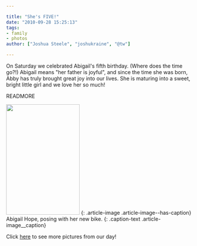 ```yaml
---

title: "She's FIVE!"
date: "2010-09-28 15:25:13"
tags:
- family
- photos
author: ["Joshua Steele", "joshukraine", "@tw"]

---
```



On Saturday we celebrated Abigail's fifth birthday. (Where does the time go?!) Abigail means "her father is joyful", and since the time she was born, Abby has truly brought great joy into our lives. She is maturing into a sweet, bright little girl and we love her so much!

READMORE

<a href="//d21yo20tm8bmc2.cloudfront.net/2010/09/DSC_2747.jpg"><img class="aligncenter size-medium wp-image-1081" title="Abigail Hope, posing with her new bike." src="//d21yo20tm8bmc2.cloudfront.net/2010/09/DSC_2747-199x300.jpg" alt="" width="199" height="300" /></a>
{: .article-image .article-image--has-caption}
Abigail Hope, posing with her new bike.
{: .caption-text .article-image__caption}

Click <a href="http://www.facebook.com/album.php?aid=87725&amp;id=1346114941&amp;l=67685e6d0f" target="_blank">here</a> to see more pictures from our day!
